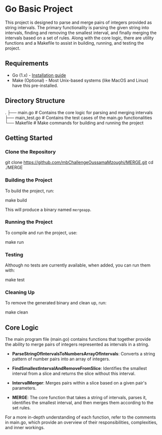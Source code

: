 # Go Basic Project

This project is designed to parse and merge pairs of integers provided as string intervals. The primary functionality is parsing the given string into intervals, finding and removing the smallest interval, and finally merging the intervals based on a set of rules. Along with the core logic, there are utility functions and a Makefile to assist in building, running, and testing the project.

## Requirements

- Go (1.x) - [Installation guide](https://golang.org/doc/install)
- Make (Optional) - Most Unix-based systems (like MacOS and Linux) have this pre-installed.

## Directory Structure

.
├── main.go # Contains the core logic for parsing and merging intervals
├── main_test.go # Contains the test cases of the main.go functionalities
└── Makefile # Make commands for building and running the project


## Getting Started

### Clone the Repository

git clone https://github.com/mbChallengeOussamaMzoughi/MERGE.git
cd ./MERGE



### Building the Project

To build the project, run:

make build


This will produce a binary named `mergeapp`.

### Running the Project

To compile and run the project, use:

make run


### Testing

Although no tests are currently available, when added, you can run them with:

make test

### Cleaning Up

To remove the generated binary and clean up, run:

make clean


## Core Logic

The main program file (main.go) contains functions that together provide the ability to merge pairs of integers represented as intervals in a string.

- **ParseStringOfIntervalsToNumbersArrayOfIntervals**: Converts a string pattern of number pairs into an array of integers.

- **FindSmallestIntervalAndRemoveFromSlice**: Identifies the smallest interval from a slice and returns the slice without this interval.

- **IntervalMerger**: Merges pairs within a slice based on a given pair's parameters.

- **MERGE**: The core function that takes a string of intervals, parses it, identifies the smallest interval, and then merges them according to the set rules.

For a more in-depth understanding of each function, refer to the comments in main.go, which provide an overview of their responsibilities, complexities, and inner workings.